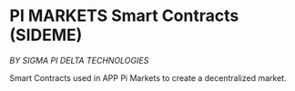 # PI MARKETS Smart Contracts (SIDEME)
*BY SIGMA PI DELTA TECHNOLOGIES*

Smart Contracts used in APP Pi Markets to create a decentralized market.